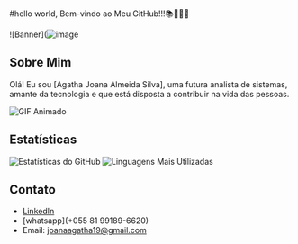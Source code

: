 #hello world, Bem-vindo ao Meu GitHub!!!📚👩🏼‍💻

![Banner](![image](https://cdn.pixabay.com/photo/2024/06/01/14/00/ai-8802304_1280.jpg  )

## Sobre Mim
Olá! Eu sou [Agatha Joana Almeida Silva], uma futura analista de sistemas, amante da tecnologia e que está disposta a contribuir na vida das pessoas.

![GIF Animado](https://i.pinimg.com/originals/21/11/61/21116158daaeb1459b4ec0758505e1ad.gif)



## Estatísticas
![Estatísticas do GitHub](https://github-readme-stats.vercel.app/api?username=AgathaAlmeida7&show_icons=true&theme=radical)
![Linguagens Mais Utilizadas](https://github-readme-stats.vercel.app/api/top-langs/?username=AgathaAlmeida7&layout=compact&theme=radical)

## Contato
- [LinkedIn](www.linkedin.com/in/agathaalmeiida7 )
- [whatsapp](+055 81 99189-6620)
- Email: joanaagatha19@gmail.com

